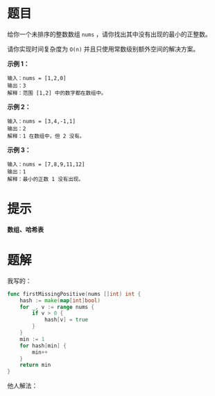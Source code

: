 # 题目

给你一个未排序的整数数组 `nums` ，请你找出其中没有出现的最小的正整数。

请你实现时间复杂度为 `O(n)` 并且只使用常数级别额外空间的解决方案。

 

**示例 1：**

```
输入：nums = [1,2,0]
输出：3
解释：范围 [1,2] 中的数字都在数组中。
```

**示例 2：**

```
输入：nums = [3,4,-1,1]
输出：2
解释：1 在数组中，但 2 没有。
```

**示例 3：**

```
输入：nums = [7,8,9,11,12]
输出：1
解释：最小的正数 1 没有出现。
```



# 提示

**数组、哈希表**







# 题解

我写的：

```go
func firstMissingPositive(nums []int) int {
	hash := make(map[int]bool)
	for _, v := range nums {
		if v > 0 {
			hash[v] = true
		}
	}
	min := 1
	for hash[min] {
        min++
	}
    return min
}
```



他人解法：

```go

```

